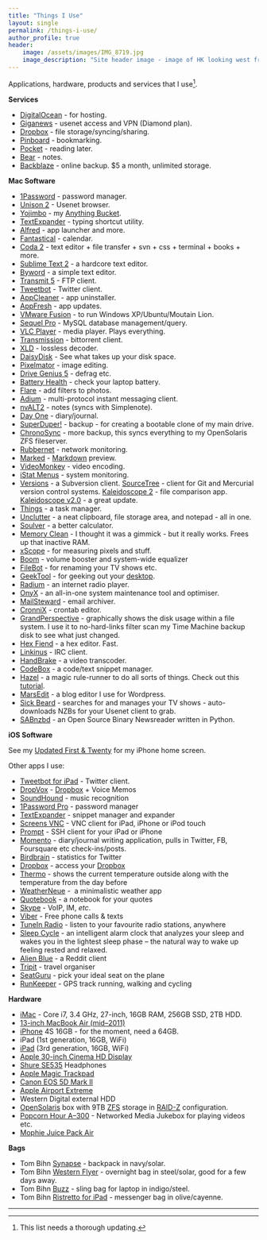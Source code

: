 ```yaml
---
title: "Things I Use"
layout: single
permalink: /things-i-use/
author_profile: true
header:
    image: /assets/images/IMG_8719.jpg
    image_description: "Site header image - image of HK looking west from HK Island"
---
```


Applications, hardware, products and services that I use[^fn-update].

[^fn-update]: This list needs a thorough updating.

**Services**

* [DigitalOcean][1] - for hosting.
* [Giganews][2] - usenet access and VPN (Diamond plan).
* [Dropbox][4] - file storage/syncing/sharing.
* [Pinboard][5] - bookmarking.
* [Pocket][7] - reading later.
* [Bear][8] - notes.
* [Backblaze][9] - online backup. $5 a month, unlimited storage.

 [1]: https://m.do.co/c/81f4d6d55f4b
 [2]: http://www.giganews.com/?c=gn842903
 [4]: http://db.tt/zRIAfIU
 [5]: http://pinboard.in
 [7]: http://getpocket.com/
 [8]: https://itunes.apple.com/us/app/bear/id1091189122?mt=12
 [9]: http://www.backblaze.com/partner/af3998

**Mac Software**

* [1Password][10] - password manager.
* [Unison 2][11] - Usenet browser.
* [Yojimbo][12] - my [Anything Bucket][13].
* [TextExpander][14] - typing shortcut utility.
* [Alfred][15] - app launcher and more.
* [Fantastical][16] - calendar.
* [Coda 2][17] - text editor + file transfer + svn + css + terminal + books + more.
* [Sublime Text 2][21] - a hardcore text editor.
* [Byword][22] - a simple text editor.
* [Transmit 5][23] - FTP client.
* [Tweetbot][25] - Twitter client.
* [AppCleaner][27] - app uninstaller.
* [AppFresh][29] - app updates.
* [VMware Fusion][31] - to run Windows XP/Ubuntu/Moutain Lion.
* [Sequel Pro][32] - MySQL database management/query.
* [VLC Player][33] - media player. Plays everything.
* [Transmission][34] - bittorrent client.
* [XLD][35] - lossless decoder.
* [DaisyDisk][36] - See what takes up your disk space.
* [Pixelmator][38] - image editing.
* [Drive Genius 5][40] - defrag etc.
* [Battery Health][41] - check your laptop battery.
* [Flare][42] - add filters to photos.
* [Adium][43] - multi-protocol instant messaging client.
* [nvALT2][45] - notes (syncs with Simplenote).
* [Day One][46] - diary/journal.
* [SuperDuper!][49] - backup - for creating a bootable clone of my main drive.
* [ChronoSync][50] - more backup, this syncs everything to my OpenSolaris ZFS fileserver.
* [Rubbernet][51] - network monitoring.
* [Marked][52] - [Markdown][53] preview.
* [VideoMonkey][54] - video encoding.
* [iStat Menus][55] - system monitoring.
* [Versions][57] - a Subversion client. [SourceTree][58] - client for Git and Mercurial version control systems. [Kaleidoscope 2][59] - file comparison app. [Kaleidoscope v2.0][60] - a great update.
* [Things][61] - a task manager.
* [Unclutter][63] - a neat clipboard, file storage area, and notepad - all in one.
* [Soulver][64] - a better calculator.
* [Memory Clean][65] - I thought it was a gimmick - but it really works. Frees up that inactive RAM.
* [xScope][66] - for measuring pixels and stuff.
* [Boom][67] - volume booster and system-wide equalizer
* [FileBot][68] - for renaming your TV shows etc.
* [GeekTool][69] - for geeking out your [desktop][70].
* [Radium][72] - an internet radio player.
* [OnyX][73] - an all-in-one system maintenance tool and optimiser.
* [MailSteward][74] - email archiver.
* [CronniX][75] - crontab editor.
* [GrandPerspective][76] - graphically shows the disk usage within a file system. I use it to no-hard-links filter scan my Time Machine backup disk to see what just changed.
* [Hex Fiend][78] - a hex editor. Fast.
* [Linkinus][79] - IRC client.
* [HandBrake][80] - a video transcoder.
* [CodeBox][81] - a code/text snippet manager.
* [Hazel][82] - a magic rule-runner to do all sorts of things. Check out this [tutorial][83].
* [MarsEdit][84] - a blog editor I use for Wordpress.
* [Sick Beard][86] - searches for and manages your TV shows - auto-downloads NZBs for your Usenet client to grab.
* [SABnzbd][87] - an Open Source Binary Newsreader written in Python.

 [10]: https://itunes.apple.com/us/app/1password-password-manager/id443987910?mt=12&partnerId=30&siteID=4M*lvL2TS6Q
 [11]: https://itunes.apple.com/us/app/unison/id411074413?mt=12&partnerId=30&siteID=4M*lvL2TS6Q
 [12]: https://itunes.apple.com/us/app/yojimbo/id404581200?mt=12&partnerId=30&siteID=4M*lvL2TS6Q
 [13]: http://shawnblanc.net/2009/09/yojimbo-and-anything-buckets/
 [14]: http://smilesoftware.com/TextExpander/index.html
 [15]: http://www.alfredapp.com/
 [16]: https://itunes.apple.com/us/app/fantastical/id435003921?mt=12&partnerId=30&siteID=4M*lvL2TS6Q
 [17]: https://itunes.apple.com/us/app/coda-2/id499340368?mt=12&partnerId=30&siteID=4M*lvL2TS6Q
 [18]: https://itunes.apple.com/us/app/reeder/id439845554?mt=12&partnerId=30&siteID=4M*lvL2TS6Q
 [19]: http://feedafever.com/
 [20]: http://macromates.com/
 [21]: http://www.sublimetext.com/2
 [22]: https://itunes.apple.com/us/app/byword/id420212497?mt=12&partnerId=30&siteID=4M*lvL2TS6Q
 [23]: https://itunes.apple.com/us/app/transmit/id403388562?mt=12&partnerId=30&siteID=4M*lvL2TS6Q
 [24]: https://itunes.apple.com/us/app/echofon-for-twitter/id403830270?mt=12&partnerId=30&siteID=4M*lvL2TS6Q
 [25]: https://itunes.apple.com/us/app/id557168941?mt=12&partnerId=30&siteID=4M*lvL2TS6Q
 [26]: https://itunes.apple.com/us/app/wren/id439545337?mt=12&partnerId=30&siteID=4M*lvL2TS6Q
 [27]: http://www.freemacsoft.net/appcleaner/
 [28]: http://www.ideaswarm.com/AppViz2.html
 [29]: http://metaquark.de/appfresh/mac
 [30]: http://gp.home.xs4all.nl/Site/MacPAR_deLuxe.html
 [31]: http://www.vmware.com/products/fusion/overview.html
 [32]: http://www.sequelpro.com/
 [33]: http://www.videolan.org/vlc/
 [34]: http://www.transmissionbt.com/
 [35]: http://tmkk.undo.jp/xld/index_e.html
 [36]: https://itunes.apple.com/us/app/daisydisk/id411643860?mt=12&partnerId=30&siteID=4M*lvL2TS6Q
 [37]: https://itunes.apple.com/us/app/growl/id467939042?mt=12&partnerId=30&siteID=4M*lvL2TS6Q
 [38]: https://itunes.apple.com/us/app/pixelmator/id407963104?mt=12&partnerId=30&siteID=4M*lvL2TS6Q
 [39]: https://itunes.apple.com/us/app/quickcursor/id404035899?mt=12&partnerId=30&siteID=4M*lvL2TS6Q
 [40]: http://www.prosofteng.com/products/drive_genius.php
 [41]: https://itunes.apple.com/us/app/battery-health/id490192174?mt=12&partnerId=30&siteID=4M*lvL2TS6Q
 [42]: https://itunes.apple.com/us/app/flare/id419917767?mt=12&partnerId=30&siteID=4M*lvL2TS6Q
 [43]: http://adium.im/
 [44]: https://itunes.apple.com/us/app/evernote/id406056744?mt=12&partnerId=30&siteID=4M*lvL2TS6Q
 [45]: http://brettterpstra.com/projects/nvalt/
 [46]: https://itunes.apple.com/us/app/day-one/id422304217?mt=12&partnerId=30&siteID=4M*lvL2TS6Q
 [47]: https://itunes.apple.com/us/app/worml/id463103644?mt=12&partnerId=30&siteID=4M*lvL2TS6Q
 [48]: https://itunes.apple.com/us/app/favs/id436961703?mt=12&partnerId=30&siteID=4M*lvL2TS6Q
 [49]: http://www.shirt-pocket.com/SuperDuper/SuperDuperDescription.html
 [50]: http://www.econtechnologies.com/pages/cs/chrono_overview.html
 [51]: https://itunes.apple.com/us/app/rubbernet/id425980801?mt=12&partnerId=30&siteID=4M*lvL2TS6Q
 [52]: https://itunes.apple.com/us/app/marked/id448925439?mt=12&partnerId=30&siteID=4M*lvL2TS6Q
 [53]: http://daringfireball.net/projects/markdown/syntax
 [54]: http://videomonkey.org/
 [55]: http://bjango.com/mac/istatmenus/
 [56]: http://www.pixiapps.com/ecouteosx/
 [57]: http://versionsapp.com/
 [58]: http://www.sourcetreeapp.com/
 [59]: https://itunes.apple.com/us/app/kaleidoscope/id587512244?mt=12&partnerId=30&siteID=4M*lvL2TS6Q
 [60]: http://zoooot.com/1246/kaleidoscope-2
 [61]: https://itunes.apple.com/us/app/things/id407951449?mt=12&partnerId=30&siteID=4M*lvL2TS6Q
 [62]: https://itunes.apple.com/us/app/sticky-notifications/id552377168?mt=12&partnerId=30&siteID=4M*lvL2TS6Q
 [63]: https://itunes.apple.com/us/app/unclutter/id577085396?mt=12&partnerId=30&siteID=4M*lvL2TS6Q
 [64]: https://itunes.apple.com/us/app/soulver/id413965349?mt=12&partnerId=30&siteID=4M*lvL2TS6Q
 [65]: https://itunes.apple.com/us/app/memory-clean/id451444120?mt=12
 [66]: https://itunes.apple.com/us/app/xscope/id447661441?mt=12&partnerId=30&siteID=4M*lvL2TS6Q
 [67]: https://itunes.apple.com/us/app/boom/id415312377?mt=12&partnerId=30&siteID=4M*lvL2TS6Q
 [68]: http://filebot.sourceforge.net/
 [69]: https://itunes.apple.com/us/app/geektool/id456877552?mt=12&partnerId=30&siteID=4M*lvL2TS6Q
 [70]: http://zoooot.com/things-i-use/desktop2
 [71]: http://www.picturecode.com/index.php
 [72]: https://itunes.apple.com/us/app/radium/id413215890?mt=12&partnerId=30&siteID=4M*lvL2TS6Q
 [73]: http://www.onyxmac.com/
 [74]: https://itunes.apple.com/us/app/mailstewardapp/id412878864?mt=12&partnerId=30&siteID=4M*lvL2TS6Q
 [75]: http://code.google.com/p/cronnix/
 [76]: http://grandperspectiv.sourceforge.net/
 [77]: http://mac.github.com/
 [78]: http://ridiculousfish.com/hexfiend/
 [79]: https://itunes.apple.com/us/app/linkinus/id402390998?mt=12&partnerId=30&siteID=4M*lvL2TS6Q
 [80]: http://handbrake.fr/
 [81]: https://itunes.apple.com/us/app/codebox/id412536790?mt=12&partnerId=30&siteID=4M*lvL2TS6Q
 [82]: http://www.noodlesoft.com/hazel.php
 [83]: http://www.macosxscreencasts.com/tutorial/hazel-tutorial/
 [84]: https://itunes.apple.com/us/app/marsedit-blog-editor-for-wordpress/id402376225?mt=12&partnerId=30&siteID=4M*lvL2TS6Q
 [85]: https://itunes.apple.com/us/app/aperture/id408981426?mt=12&partnerId=30&siteID=4M*lvL2TS6Q
 [86]: http://sickbeard.com
 [87]: http://sabnzbd.org

**iOS Software**

See my [Updated First & Twenty][88] for my iPhone home screen.

 [88]: /ios/2018/04/15/first-and-twenty/

<a class="nolink" name="Other"></a>Other apps I use:

* [Tweetbot for iPad][90] - Twitter client.
* [DropVox][91] - [Dropbox][4] + Voice Memos
* [SoundHound][92] - music recognition
* [1Password Pro][100] - password manager
* [TextExpander][101] - snippet manager and expander
* [Screens VNC][102] - VNC client for iPad, iPhone or iPod touch
* [Prompt][103] - SSH client for your iPad or iPhone
* [Momento][106] - diary/journal writing application, pulls in Twitter, FB, Foursquare etc check-ins/posts.
* [Birdbrain][107] - statistics for Twitter
* [Dropbox][109] - access your [Dropbox][4]
* [Thermo][111] - shows the current temperature outside along with the temperature from the day before
* [WeatherNeue][112] -  a minimalistic weather app
* [Quotebook][113] - a notebook for your quotes
* [Skype][115] - VoIP, IM, *etc*.
* [Viber][116] - Free phone calls & texts
* [TuneIn Radio][117] - listen to your favourite radio stations, anywhere
* [Sleep Cycle][120] - an intelligent alarm clock that analyzes your sleep and wakes you in the lightest sleep phase – the natural way to wake up feeling rested and relaxed.
* [Alien Blue][122] - a Reddit client
* [Tripit][124] - travel organiser
* [SeatGuru][126] - pick your ideal seat on the plane
* [RunKeeper][127] - GPS track running, walking and cycling

 [89]: https://itunes.apple.com/us/app/byword/id482063361?mt=8&partnerId=30&siteID=4M*lvL2TS6Q
 [90]: https://itunes.apple.com/us/app/tweetbot-for-twitter-ipad/id498801050?mt=8&partnerId=30&siteID=4M*lvL2TS6Q
 [91]: https://itunes.apple.com/us/app/dropvox-record-voice-memos/id416288287?mt=8&partnerId=30&siteID=4M*lvL2TS6Q
 [92]: https://itunes.apple.com/us/app/soundhound/id355554941?mt=8&partnerId=30&siteID=4M*lvL2TS6Q
 [93]: https://itunes.apple.com/us/app/cloud2go/id388386211?mt=8&partnerId=30&siteID=4M*lvL2TS6Q
 [94]: https://itunes.apple.com/us/app/lighty-no-nonsense-flashlight/id391503046?mt=8&partnerId=30&siteID=4M*lvL2TS6Q
 [95]: https://itunes.apple.com/us/app/due-super-fast-reminders-reusable/id390017969?mt=8&partnerId=30&siteID=4M*lvL2TS6Q
 [96]: https://itunes.apple.com/us/app/agenda-calendar/id440764409?mt=8&partnerId=30&siteID=4M*lvL2TS6Q
 [97]: https://itunes.apple.com/us/app/timer/id507518845?mt=8&partnerId=30&siteID=4M*lvL2TS6Q
 [98]: https://itunes.apple.com/us/app/netbot-for-app.net-iphone/id563595132?mt=8&partnerId=30&siteID=4M*lvL2TS6Q
 [99]: https://itunes.apple.com/us/app/pastebot-command-copy-paste/id344614116?mt=8&partnerId=30&siteID=4M*lvL2TS6Q
 [100]: https://itunes.apple.com/us/app/1password-pro/id319898689?mt=8&partnerId=30&siteID=4M*lvL2TS6Q
 [101]: https://itunes.apple.com/us/app/textexpander/id326180690?mt=8&partnerId=30&siteID=4M*lvL2TS6Q
 [102]: https://itunes.apple.com/us/app/screens-vnc-control-your-computer/id400012962?mt=8&partnerId=30&siteID=4M*lvL2TS6Q
 [103]: https://itunes.apple.com/us/app/prompt/id421507115?mt=8&partnerId=30&siteID=4M*lvL2TS6Q
 [104]: https://itunes.apple.com/us/app/boxcar/id321493542?mt=8&partnerId=30&siteID=4M*lvL2TS6Q
 [105]: http://boxcar.io/
 [106]: https://itunes.apple.com/us/app/momento-diary-journal/id347019672?mt=8&partnerId=30&siteID=4M*lvL2TS6Q
 [107]: https://itunes.apple.com/us/app/birdbrain-statistics-for-twitter/id322796852?mt=8&partnerId=30&siteID=4M*lvL2TS6Q
 [108]: https://itunes.apple.com/us/app/tweet-library/id365768793?mt=8&partnerId=30&siteID=4M*lvL2TS6Q
 [109]: https://itunes.apple.com/us/app/dropbox/id327630330?mt=8&partnerId=30&siteID=4M*lvL2TS6Q
 [110]: https://itunes.apple.com/us/app/air-video-watch-your-videos/id306550020?mt=8&partnerId=30&siteID=4M*lvL2TS6Q
 [111]: https://itunes.apple.com/us/app/thermo/id414215658?mt=8&partnerId=30&siteID=4M*lvL2TS6Q
 [112]: https://itunes.apple.com/us/app/weather-neue/id527856624?mt=8&partnerId=30&siteID=4M*lvL2TS6Q
 [113]: https://itunes.apple.com/us/app/quotebook-notebook-for-quotes/id423726272?mt=8&partnerId=30&siteID=4M*lvL2TS6Q
 [114]: https://itunes.apple.com/us/app/evernote/id281796108?mt=8&partnerId=30&siteID=4M*lvL2TS6Q
 [115]: https://itunes.apple.com/us/app/skype/id304878510?mt=8&partnerId=30&siteID=4M*lvL2TS6Q
 [116]: https://itunes.apple.com/us/app/viber-free-phone-calls-text/id382617920?mt=8&partnerId=30&siteID=4M*lvL2TS6Q
 [117]: https://itunes.apple.com/us/app/tunein-radio/id418987775?mt=8&partnerId=30&siteID=4M*lvL2TS6Q
 [118]: https://itunes.apple.com/us/app/screenshot-journal/id515287854?mt=8&partnerId=30&siteID=4M*lvL2TS6Q
 [119]: https://itunes.apple.com/us/app/songza/id453111583?mt=8&partnerId=30&siteID=4M*lvL2TS6Q
 [120]: https://itunes.apple.com/us/app/sleep-cycle-alarm-clock/id320606217?mt=8&partnerId=30&siteID=4M*lvL2TS6Q
 [121]: https://itunes.apple.com/us/app/groove-2-music-player/id445533979?mt=8&partnerId=30&siteID=4M*lvL2TS6Q
 [122]: https://itunes.apple.com/us/app/alien-blue-reddit-client/id370144106?mt=8&partnerId=30&siteID=4M*lvL2TS6Q
 [123]: https://itunes.apple.com/us/app/reeder/id325502379?mt=8&partnerId=30&siteID=4M*lvL2TS6Q
 [124]: https://itunes.apple.com/us/app/tripit-travel-organizer-free/id311035142?mt=8&partnerId=30&siteID=4M*lvL2TS6Q
 [125]: https://itunes.apple.com/us/app/onavo-extend-data-usage-get/id423545287?mt=8&partnerId=30&siteID=4M*lvL2TS6Q
 [126]: https://itunes.apple.com/us/app/seatguru-by-tripadvisor-seat/id508487044?mt=8&partnerId=30&siteID=4M*lvL2TS6Q
 [127]: https://itunes.apple.com/us/app/runkeeper-gps-track-running/id300235330?mt=8&partnerId=30&siteID=4M*lvL2TS6Q
 [128]: https://itunes.apple.com/us/app/launch-center-pro/id532016360?mt=8&partnerId=30&siteID=4M*lvL2TS6Q

**Hardware**

* [iMac][129] - Core i7, 3.4 GHz, 27-inch, 16GB RAM, 256GB SSD, 2TB HDD.
* [13-inch MacBook Air (mid–2011)][131]
* [iPhone][132] 4S 16GB - for the moment, need a 64GB.
* iPad (1st generation, 16GB, WiFi)
* [iPad][133] (3rd generation, 16GB, WiFi)
* [Apple 30-inch Cinema HD Display][134]
* [Shure SE535][135] Headphones
* [Apple Magic Trackpad][136]
* [Canon EOS 5D Mark II][137]
* [Apple Airport Extreme][138]
* Western Digital external HDD
* [OpenSolaris][139] box with 9TB [ZFS][140] storage in [RAID-Z][141] configuration.
* [Popcorn Hour A–300][142] - Networked Media Jukebox for playing videos etc.
* [Mophie Juice Pack Air][143]

 [129]: http://www.apple.com/imac/
 [130]: http://www.macrumors.com/2011/06/15/27-inch-imac-core-i7-with-ssd-is-fastest-mac-ever/
 [131]: http://www.macstories.net/reviews/13-inch-macbook-air-review/
 [132]: http://www.apple.com/iphone/
 [133]: http://www.apple.com/ipad/
 [134]: http://en.wikipedia.org/wiki/Apple_Cinema_Display#Technical_specifications
 [135]: http://www.shure.com/americas/products/earphones-headphones/se-models/se535-sound-isolating-earphones
 [136]: http://www.apple.com/magictrackpad/
 [137]: http://www.dpreview.com/reviews/canoneos5dmarkii
 [138]: http://www.apple.com/airportextreme/
 [139]: http://en.wikipedia.org/wiki/OpenSolaris
 [140]: http://en.wikipedia.org/wiki/ZFS
 [141]: http://en.wikipedia.org/wiki/Non-standard_RAID_levels#RAID-Z
 [142]: http://www.popcornhour.com/onlinestore/index.php?pluginoption=catalog&mainItemId=45
 [143]: http://www.mophie.com/mophie-juice-pack-air-iPhone-4-4S-battery-case-p/1145_jpa-ip4-blk.htm

**Bags**

* Tom Bihn [Synapse][144] - backpack in navy/solar.
* Tom Bihn [Western Flyer][145] - overnight bag in steel/solar, good for a few days away.
* Tom Bihn [Buzz][146] - sling bag for laptop in indigo/steel.
* Tom Bihn [Ristretto for iPad][147] - messenger bag in olive/cayenne.

 [144]: http://www.tombihn.com/PROD/TB0110.html
 [145]: http://www.tombihn.com/PROD/TB0950.html
 [146]: http://www.tombihn.com/PROD/TB0152.html
 [147]: http://www.tombihn.com/PROD/TB0222.html

 ***